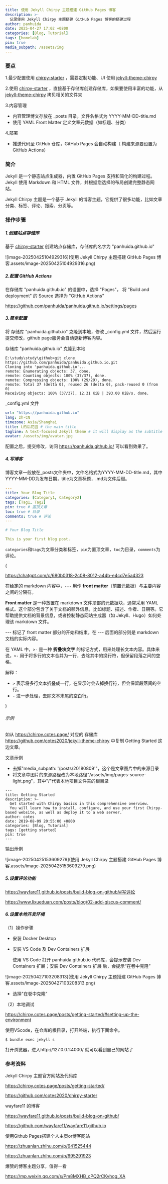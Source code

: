 ```yaml
---
title: 使用 Jekyll Chirpy 主题搭建 GitHub Pages 博客
description: >-
  记录使用 Jekyll Chirpy 主题搭建 GitHub Pages 博客的搭建过程
author: panhuida
date: 2025-04-27 17:02 +0800
categories: [Blog, Tutorial]
tags: [homelab]
pin: true
media_subpath: /assets/img
---
```



### **要点**

1.最少配置使用 [chirpy-starter](https://github.com/cotes2020/chirpy-starter) ，需要定制功能、UI 使用 [jekyll-theme-chirpy](https://github.com/cotes2020/jekyll-theme-chirpy)

2.使用  [chirpy-starter](https://github.com/cotes2020/chirpy-starter) ，直接基于存储库创建存储库，如果要使用丰富的功能，从  [jekyll-theme-chirpy](https://github.com/cotes2020/jekyll-theme-chirpy) 拷贝相关的文件夹

3.内容管理

- 内容管理博文存放在 _posts 目录，文件名格式为 YYYY-MM-DD-title.md
- 使用 YAML Front Matter 定义文章元数据（如标题、分类）

4.部署

- 推送代码至 GitHub 仓库，GitHub Pages 会自动构建（ 构建来源要设置为 GitHub Actions）



### **简介**

Jekyll 是一个静态站点生成器，内置 GitHub Pages 支持和简化的构建过程。 Jekyll 使用 Markdown 和 HTML 文件，并根据您选择的布局创建完整静态网站。

Jekyll Chirpy 主题是一个基于 Jekyll 的博客主题，它提供了很多功能，比如文章分类、标签、评论、搜索、分页等。



### **操作步骤**

##### 1.创建站点存储库

基于 [chirpy-starter](https://github.com/cotes2020/chirpy-starter) 创建站点存储库，存储库的名字为 "panhuida.github.io"



![image-20250425104929316](使用 Jekyll Chirpy 主题搭建 GitHub Pages 博客.assets/image-20250425104929316.png)




##### 2.配置 GitHub Actions

在存储库  "panhuida.github.io" 的设置中，选择 "Pages"， 将 "Build and deployment" 的 Source 选择为 "GitHub Actions"

https://github.com/panhuida/panhuida.github.io/settings/pages



##### 3.简单配置

将 存储库  "panhuida.github.io"  克隆到本地，修改 _config.yml 文件，然后运行提交修改，github page服务会自动更新博客内容。

存储库  "panhuida.github.io"  克隆到本地

```shell
E:\study\study\github>git clone https://github.com/panhuida/panhuida.github.io.git
Cloning into 'panhuida.github.io'...
remote: Enumerating objects: 37, done.
remote: Counting objects: 100% (37/37), done.
remote: Compressing objects: 100% (29/29), done.
remote: Total 37 (delta 0), reused 26 (delta 0), pack-reused 0 (from 0)
Receiving objects: 100% (37/37), 12.31 KiB | 393.00 KiB/s, done.
```

_config.yml 文件

```yaml
url: "https://panhuida.github.io"
lang: zh-CN
timezone: Asia/Shanghai
title: L的后花园 # the main title
tagline: A text-focused Jekyll theme # it will display as the subtitle
avatar: /assets/img/avatar.jpg
```

配置之后，提交修改，访问 https://panhuida.github.io/ 可以看到效果了。



##### 4.写博客

博客文章一般放在_posts文件夹中，文件名格式为YYYY-MM-DD-title.md，其中YYYY-MM-DD为发布日期，title为文章标题，.md为文件后缀。

```yaml
---
title: Your Blog Title
categories: [Category1, Category2]
tags: [Tag1, Tag2]
pin: true # 置顶文章
toc: true # 目录
comments: true # 评论
---

# Your Blog Title

This is your first blog post.
```

`categories`和`tags`为文章分类和标签，`pin`为置顶文章，`toc`为目录，`comments`为评论。

(

https://chatgpt.com/c/680b0318-2c08-8012-a44b-e4cd7e5a4323

在给定的 markdown 内容中，`---` 用作 **front matter**（前置元数据）与主要内容之间的分隔符。

**Front matter** 是一种放置在 markdown 文件顶部的元数据块，通常采用 YAML 格式。这个部分包含了关于文档的额外信息，比如标题、描述、作者、日期等。它帮助提供文档的背景信息，或者控制静态网站生成器（如 Jekyll、Hugo）如何处理该 markdown 文件。

--- 标记了 front matter 部分的开始和结束。在 --- 后面的部分则是 markdown 文档的实际内容。

在 YAML 中，`>-` 是一种 **折叠块文字** 的标记方式，用来处理长文本内容。具体来说，`>-` 用于将多行的文本合并为一行，去除其中的换行符，但保留段落之间的空格。

解释：

- `>` 表示将多行文本折叠成一行，在显示时会去掉换行符，但会保留段落间的空行。
- `-` 进一步处理，去除文本末尾的空白行。

)



###### 示例

如从 https://chirpy.cotes.page/ 对应的 存储库 https://github.com/cotes2020/jekyll-theme-chirpy 中复制 Getting Started 这边文章。

文章示例

- 去掉"media_subpath: '/posts/20180809'"，这个是文章图片中的来源目录
- 将文章中图片的来源路径改为本地路径"/assets/img/pages-source-light.png"，其中"/"代表本地项目文件夹的根目录

```shell
---
title: Getting Started
description: >-
  Get started with Chirpy basics in this comprehensive overview.
  You will learn how to install, configure, and use your first Chirpy-based website, as well as deploy it to a web server.
author: cotes
date: 2019-08-09 20:55:00 +0800
categories: [Blog, Tutorial]
tags: [getting started]
pin: true
---
```

输出示例

![image-20250425153609279](使用 Jekyll Chirpy 主题搭建 GitHub Pages 博客.assets/image-20250425153609279.png)



##### 5.设置评论功能

https://wayfare11.github.io/posts/build-blog-on-github/#写评论

https://www.lixueduan.com/posts/blog/02-add-giscus-comment/





##### 6.设置本地开发环境

（1）操作步骤

- 安装 Docker Desktop

- 安装 VS Code 及 Dev Containers 扩展 

  使用 VS Code 打开 panhuida.github.io 代码库，会提示安装 Dev Containers 扩展；安装 Dev Containers 扩展 后，会提示“在卷中克隆”  

![image-20250427103208313](使用 Jekyll Chirpy 主题搭建 GitHub Pages 博客.assets/image-20250427103208313.png)

- 选择"在卷中克隆"



（2）本地调试

https://chirpy.cotes.page/posts/getting-started/#setting-up-the-environment

使用VScode，在仓库的根目录，打开终端，执行下面命令。

```shell
$ bundle exec jekyll s
```

打开浏览器，进入http://127.0.0.1:4000/ 就可以看到自己的网站了





### **参考资料**

Jekyll Chirpy 主题官方网站及代码库

https://chirpy.cotes.page/posts/getting-started/

https://github.com/cotes2020/chirpy-starter

wayfare11 的博客

https://wayfare11.github.io/posts/build-blog-on-github/

https://github.com/wayfare11/wayfare11.github.io

使用Github Pages搭建个人主页or博客网站

https://zhuanlan.zhihu.com/p/641525444

https://zhuanlan.zhihu.com/p/695291923

爆赞的博客主题分享，值得一看

https://mp.weixin.qq.com/s/Pm8MXHB_cPQ2rCKyhog_XA
